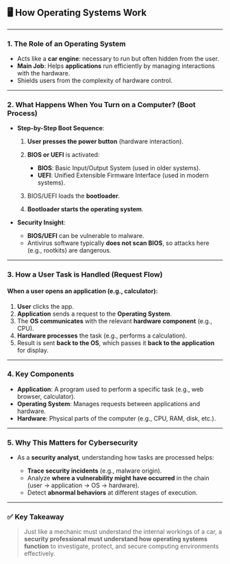 ## 🖥️ **How Operating Systems Work**

---

### 1. **The Role of an Operating System**

* Acts like a **car engine**: necessary to run but often hidden from the user.
* **Main Job**: Helps **applications** run efficiently by managing interactions with the hardware.
* Shields users from the complexity of hardware control.

---

### 2. **What Happens When You Turn on a Computer? (Boot Process)**

* **Step-by-Step Boot Sequence**:

  1. **User presses the power button** (hardware interaction).
  2. **BIOS or UEFI** is activated:

     * **BIOS**: Basic Input/Output System (used in older systems).
     * **UEFI**: Unified Extensible Firmware Interface (used in modern systems).
  3. BIOS/UEFI loads the **bootloader**.
  4. **Bootloader starts the operating system**.

* **Security Insight**:

  * **BIOS/UEFI** can be vulnerable to malware.
  * Antivirus software typically **does not scan BIOS**, so attacks here (e.g., rootkits) are dangerous.

---

### 3. **How a User Task is Handled (Request Flow)**

#### When a user opens an application (e.g., calculator):

1. **User** clicks the app.
2. **Application** sends a request to the **Operating System**.
3. The **OS communicates** with the relevant **hardware component** (e.g., CPU).
4. **Hardware processes** the task (e.g., performs a calculation).
5. Result is sent **back to the OS**, which passes it **back to the application** for display.

---

### 4. **Key Components**

* **Application**: A program used to perform a specific task (e.g., web browser, calculator).
* **Operating System**: Manages requests between applications and hardware.
* **Hardware**: Physical parts of the computer (e.g., CPU, RAM, disk, etc.).

---

### 5. **Why This Matters for Cybersecurity**

* As a **security analyst**, understanding how tasks are processed helps:

  * **Trace security incidents** (e.g., malware origin).
  * Analyze **where a vulnerability might have occurred** in the chain (user → application → OS → hardware).
  * Detect **abnormal behaviors** at different stages of execution.

---

### ✅ **Key Takeaway**

> Just like a mechanic must understand the internal workings of a car, a **security professional must understand how operating systems function** to investigate, protect, and secure computing environments effectively.
